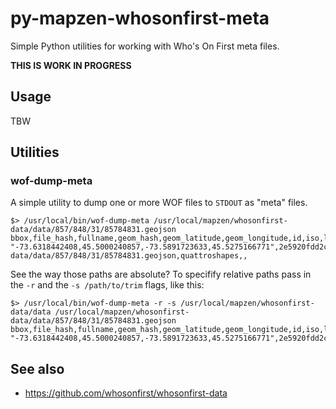 # py-mapzen-whosonfirst-meta

Simple Python utilities for working with Who's On First meta files.

**THIS IS WORK IN PROGRESS**

## Usage

TBW

## Utilities

### wof-dump-meta

A simple utility to dump one or more WOF files to `STDOUT` as "meta" files.

```
$> /usr/local/bin/wof-dump-meta /usr/local/mapzen/whosonfirst-data/data/857/848/31/85784831.geojson
bbox,file_hash,fullname,geom_hash,geom_latitude,geom_longitude,id,iso,lastmodified,lbl_latitude,lbl_longitude,name,parent_id,path,source,superseded_by,supersedes
"-73.6318442408,45.5000240857,-73.5891723633,45.5275166771",2e5920fdd2c3f2d8048e02a76a3ff8af,,3ab0096772e41bb5f866bdf993665683,45.515446291578,-73.61104958857936,85784831,,1447127503,45.5162582006,-73.6072397139,Outremont,101736545,/usr/local/mapzen/whosonfirst-data/data/857/848/31/85784831.geojson,quattroshapes,,
```

See the way those paths are absolute? To specifify relative paths pass in the `-r` and the `-s /path/to/trim` flags, like this:

```
$> /usr/local/bin/wof-dump-meta -r -s /usr/local/mapzen/whosonfirst-data/data /usr/local/mapzen/whosonfirst-data/data/857/848/31/85784831.geojson
bbox,file_hash,fullname,geom_hash,geom_latitude,geom_longitude,id,iso,lastmodified,lbl_latitude,lbl_longitude,name,parent_id,path,source,superseded_by,supersedes
"-73.6318442408,45.5000240857,-73.5891723633,45.5275166771",2e5920fdd2c3f2d8048e02a76a3ff8af,,3ab0096772e41bb5f866bdf993665683,45.515446291578,-73.61104958857936,85784831,,1447127503,45.5162582006,-73.6072397139,Outremont,101736545,857/848/31/85784831.geojson,quattroshapes,,
```

## See also

* https://github.com/whosonfirst/whosonfirst-data